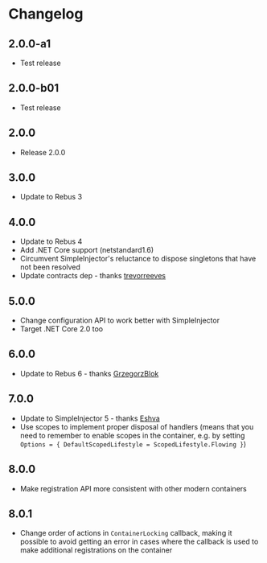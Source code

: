 # Changelog

## 2.0.0-a1
* Test release

## 2.0.0-b01
* Test release

## 2.0.0
* Release 2.0.0

## 3.0.0
* Update to Rebus 3

## 4.0.0
* Update to Rebus 4
* Add .NET Core support (netstandard1.6)
* Circumvent SimpleInjector's reluctance to dispose singletons that have not been resolved
* Update contracts dep - thanks [trevorreeves]

## 5.0.0
* Change configuration API to work better with SimpleInjector
* Target .NET Core 2.0 too

## 6.0.0
* Update to Rebus 6 - thanks [GrzegorzBlok]

## 7.0.0
* Update to SimpleInjector 5 - thanks [Eshva]
* Use scopes to implement proper disposal of handlers (means that you need to remember to enable scopes in the container, e.g. by setting `Options = { DefaultScopedLifestyle = ScopedLifestyle.Flowing }`)

## 8.0.0
* Make registration API more consistent with other modern containers

## 8.0.1
* Change order of actions in `ContainerLocking` callback, making it possible to avoid getting an error in cases where the callback is used to make additional registrations on the container


[Eshva]: https://github.com/Eshva
[GrzegorzBlok]: https://github.com/GrzegorzBlok
[trevorreeves]: https://github.com/trevorreeves
